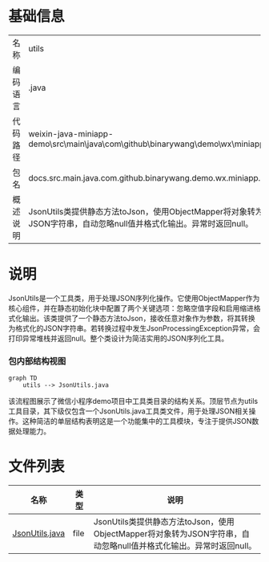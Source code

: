 # 基础信息

|      |      |
|------|------|
| 名称 | utils |
| 编码语言 | .java |
| 代码路径 | weixin-java-miniapp-demo\src\main\java\com\github\binarywang\demo\wx\miniapp\utils |
| 包名 | docs.src.main.java.com.github.binarywang.demo.wx.miniapp.utils |
| 概述说明 | JsonUtils类提供静态方法toJson，使用ObjectMapper将对象转为JSON字符串，自动忽略null值并格式化输出。异常时返回null。 |

# 说明

JsonUtils是一个工具类，用于处理JSON序列化操作。它使用ObjectMapper作为核心组件，并在静态初始化块中配置了两个关键选项：忽略空值字段和启用缩进格式化输出。该类提供了一个静态方法toJson，接收任意对象作为参数，将其转换为格式化的JSON字符串。若转换过程中发生JsonProcessingException异常，会打印异常堆栈并返回null。整个类设计为简洁实用的JSON序列化工具。


### 包内部结构视图

```mermaid
graph TD
    utils --> JsonUtils.java
```

该流程图展示了微信小程序demo项目中工具类目录的结构关系。顶层节点为utils工具目录，其下级仅包含一个JsonUtils.java工具类文件，用于处理JSON相关操作。这种简洁的单层结构表明这是一个功能集中的工具模块，专注于提供JSON数据处理能力。

# 文件列表

| 名称   | 类型  | 说明 |
|-------|------|-------------|
| [JsonUtils.java](JsonUtils.md) | file | JsonUtils类提供静态方法toJson，使用ObjectMapper将对象转为JSON字符串，自动忽略null值并格式化输出。异常时返回null。 |



